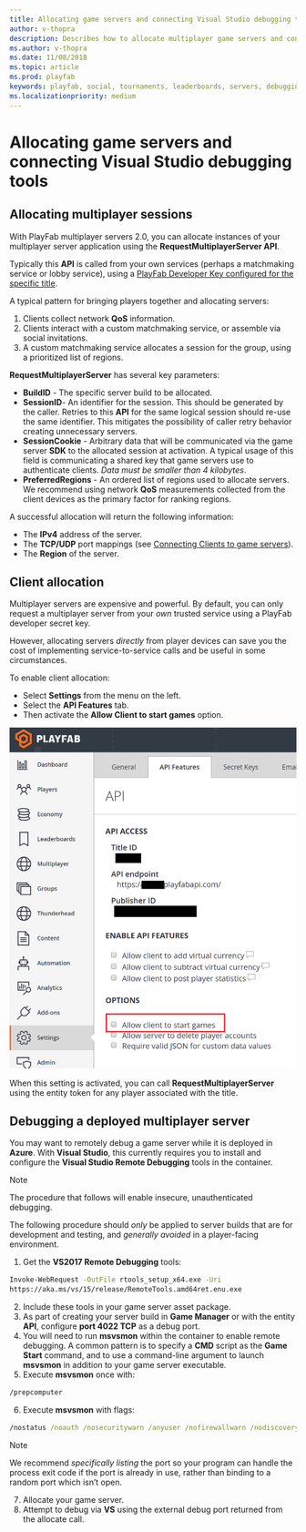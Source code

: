 ```yaml
---
title: Allocating game servers and connecting Visual Studio debugging tools
author: v-thopra
description: Describes how to allocate multiplayer game servers and connect Visual Studio debugging tools.
ms.author: v-thopra
ms.date: 11/08/2018
ms.topic: article
ms.prod: playfab
keywords: playfab, social, tournaments, leaderboards, servers, debugging
ms.localizationpriority: medium
---
```


# Allocating game servers and connecting Visual Studio debugging tools

## Allocating multiplayer sessions

With PlayFab multiplayer servers 2.0, you can allocate instances of your multiplayer server application using the **RequestMultiplayerServer API**.

Typically this **API** is called from your own services (perhaps a matchmaking service or lobby service), using a [PlayFab Developer Key configured for the specific title](../../config/gamemanager/getting-playfab-developer-keys.md).

A typical pattern for bringing players together and allocating servers:

1. Clients collect network **QoS** information.
2. Clients interact with a custom matchmaking service, or assemble via social invitations.
3. A custom matchmaking service allocates a session for the group, using a prioritized list of regions.

**RequestMultiplayerServer** has several key parameters:

- **BuildID** - The specific server build to be allocated.
- **SessionID**- An identifier for the session. This should be generated by the caller. Retries to this **API** for the same logical session should re-use the same identifier. This mitigates the possibility of caller retry behavior creating unnecessary servers.
- **SessionCookie** - Arbitrary data that will be communicated via the game server **SDK** to the allocated session at activation. A typical usage of this field is communicating a shared key that game servers use to authenticate clients. *Data must be smaller than 4 kilobytes*.
- **PreferredRegions** - An ordered list of regions used to allocate servers. We recommend using network **QoS** measurements collected from the client devices as the primary factor for ranking regions.

A successful allocation will return the following information:

- The **IPv4** address of the server.
- The **TCP/UDP** port mappings (see [Connecting Clients to game servers](connecting-clients-to-game-servers.md)).
- The **Region** of the server.

## Client allocation

Multiplayer servers are expensive and powerful. By default, you can only request a multiplayer server from your *own* trusted service using a PlayFab developer secret key.

However, allocating servers *directly* from player devices can save you the cost of implementing service-to-service calls and be useful in some circumstances.

To enable client allocation:

- Select **Settings** from the menu on the left.
- Select the **API Features** tab.
- Then activate the **Allow Client to start games** option.

![Game Manager - Settings - API Features - Allow Client to start games](media/tutorials/game-manager-settings-api-features-allow-client-to-start-games.png)  

When this setting is activated, you can call **RequestMultiplayerServer** using the entity token for any player associated with the title.

## Debugging a deployed multiplayer server

You may want to remotely debug a game server while it is deployed in **Azure**. With **Visual Studio**, this currently requires you to install and configure the **Visual Studio Remote Debugging** tools in the container.

> [!NOTE]
> The procedure that follows will enable insecure, unauthenticated debugging.

The following procedure should *only* be applied to server builds that are for development and testing, and *generally avoided* in a player-facing environment.

1. Get the **VS2017 Remote Debugging** tools:

```cmd
Invoke-WebRequest -OutFile rtools_setup_x64.exe -Uri
https://aka.ms/vs/15/release/RemoteTools.amd64ret.enu.exe
```

2. Include these tools in your game server asset package.
3. As part of creating your server build in **Game Manager** or with the entity **API**, configure **port 4022 TCP** as a debug port.
4. You will need to run **msvsmon** within the container to enable remote debugging. A common pattern is to specify a **CMD** script as the **Game Start** command, and to use a command-line argument to launch **msvsmon** in addition to your game server executable.
5. Execute **msvsmon** once with:

```cmd    
/prepcomputer
```

6. Execute **msvsmon** with flags:

```cmd    
/nostatus /noauth /nosecuritywarn /anyuser /nofirewallwarn /nodiscovery /port 4022
```

> [!NOTE]
> We recommend *specifically listing* the port so your program can handle the process exit code if the port is already in use, rather than binding to a random port which isn’t open.

7. Allocate your game server.
8. Attempt to debug via **VS** using the external debug port returned from the allocate call.
